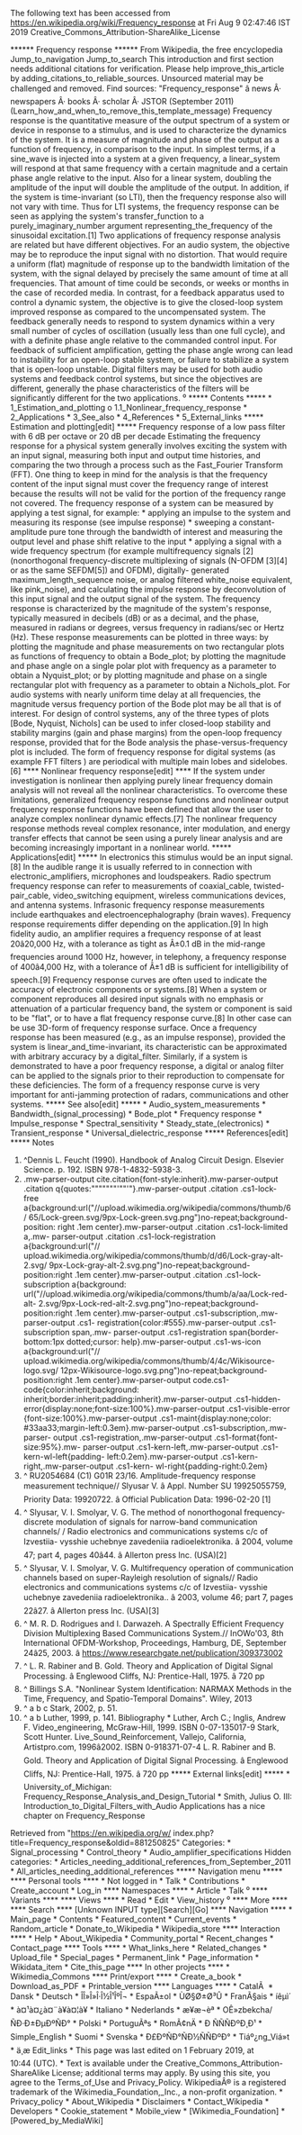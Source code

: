 The following text has been accessed from https://en.wikipedia.org/wiki/Frequency_response at Fri Aug 9 02:47:46 IST 2019
Creative_Commons_Attribution-ShareAlike_License




















****** Frequency response ******
From Wikipedia, the free encyclopedia
Jump_to_navigation Jump_to_search
 This introduction and first section needs additional citations for verification.
 Please help improve_this_article by adding_citations_to_reliable_sources. Unsourced
 material may be challenged and removed.
 Find sources: "Frequency_response" â news Â· newspapers Â· books Â· scholar Â·
 JSTOR (September 2011)(Learn_how_and_when_to_remove_this_template_message)
Frequency response is the quantitative measure of the output spectrum of a
system or device in response to a stimulus, and is used to characterize the
dynamics of the system. It is a measure of magnitude and phase of the output as
a function of frequency, in comparison to the input. In simplest terms, if a
sine_wave is injected into a system at a given frequency, a linear_system will
respond at that same frequency with a certain magnitude and a certain phase
angle relative to the input. Also for a linear system, doubling the amplitude
of the input will double the amplitude of the output. In addition, if the
system is time-invariant (so LTI), then the frequency response also will not
vary with time. Thus for LTI systems, the frequency response can be seen as
applying the system's transfer_function to a purely_imaginary_number argument
representing_the_frequency of the sinusoidal excitation.[1]
Two applications of frequency response analysis are related but have different
objectives.
For an audio system, the objective may be to reproduce the input signal with no
distortion. That would require a uniform (flat) magnitude of response up to the
bandwidth limitation of the system, with the signal delayed by precisely the
same amount of time at all frequencies. That amount of time could be seconds,
or weeks or months in the case of recorded media.
In contrast, for a feedback apparatus used to control a dynamic system, the
objective is to give the closed-loop system improved response as compared to
the uncompensated system. The feedback generally needs to respond to system
dynamics within a very small number of cycles of oscillation (usually less than
one full cycle), and with a definite phase angle relative to the commanded
control input. For feedback of sufficient amplification, getting the phase
angle wrong can lead to instability for an open-loop stable system, or failure
to stabilize a system that is open-loop unstable.
Digital filters may be used for both audio systems and feedback control
systems, but since the objectives are different, generally the phase
characteristics of the filters will be significantly different for the two
applications.
⁰
***** Contents *****
    * 1_Estimation_and_plotting
          o 1.1_Nonlinear_frequency_response
    * 2_Applications
    * 3_See_also
    * 4_References
    * 5_External_links
***** Estimation and plotting[edit] *****
Frequency response of a low pass filter with 6 dB per octave or 20 dB per
decade
Estimating the frequency response for a physical system generally involves
exciting the system with an input signal, measuring both input and output time
histories, and comparing the two through a process such as the Fast_Fourier
Transform (FFT). One thing to keep in mind for the analysis is that the
frequency content of the input signal must cover the frequency range of
interest because the results will not be valid for the portion of the frequency
range not covered.
The frequency response of a system can be measured by applying a test signal,
for example:
    * applying an impulse to the system and measuring its response (see impulse
      response)
    * sweeping a constant-amplitude pure tone through the bandwidth of interest
      and measuring the output level and phase shift relative to the input
    * applying a signal with a wide frequency spectrum (for example
      multifrequency signals [2] (nonorthogonal frequency-discrete multiplexing
      of signals (N-OFDM [3][4] or as the same SEFDM[5]) and OFDM), digitally-
      generated maximum_length_sequence noise, or analog filtered white_noise
      equivalent, like pink_noise), and calculating the impulse response by
      deconvolution of this input signal and the output signal of the system.
The frequency response is characterized by the magnitude of the system's
response, typically measured in decibels (dB) or as a decimal, and the phase,
measured in radians or degrees, versus frequency in radians/sec or Hertz (Hz).
These response measurements can be plotted in three ways: by plotting the
magnitude and phase measurements on two rectangular plots as functions of
frequency to obtain a Bode_plot; by plotting the magnitude and phase angle on a
single polar plot with frequency as a parameter to obtain a Nyquist_plot; or by
plotting magnitude and phase on a single rectangular plot with frequency as a
parameter to obtain a Nichols_plot.
For audio systems with nearly uniform time delay at all frequencies, the
magnitude versus frequency portion of the Bode plot may be all that is of
interest. For design of control systems, any of the three types of plots [Bode,
Nyquist, Nichols] can be used to infer closed-loop stability and stability
margins (gain and phase margins) from the open-loop frequency response,
provided that for the Bode analysis the phase-versus-frequency plot is
included.
The form of frequency response for digital systems (as example FFT filters )
are periodical with multiple main lobes and sidelobes.[6]
**** Nonlinear frequency response[edit] ****
If the system under investigation is nonlinear then applying purely linear
frequency domain analysis will not reveal all the nonlinear characteristics. To
overcome these limitations, generalized frequency response functions and
nonlinear output frequency response functions have been defined that allow the
user to analyze complex nonlinear dynamic effects.[7] The nonlinear frequency
response methods reveal complex resonance, inter modulation, and energy
transfer effects that cannot be seen using a purely linear analysis and are
becoming increasingly important in a nonlinear world.
***** Applications[edit] *****
In electronics this stimulus would be an input signal.[8] In the audible range
it is usually referred to in connection with electronic_amplifiers, microphones
and loudspeakers. Radio spectrum frequency response can refer to measurements
of coaxial_cable, twisted-pair_cable, video_switching equipment, wireless
communications devices, and antenna systems. Infrasonic frequency response
measurements include earthquakes and electroencephalography (brain waves).
Frequency response requirements differ depending on the application.[9] In high
fidelity audio, an amplifier requires a frequency response of at least
20â20,000 Hz, with a tolerance as tight as Â±0.1 dB in the mid-range
frequencies around 1000 Hz, however, in telephony, a frequency response of
400â4,000 Hz, with a tolerance of Â±1 dB is sufficient for intelligibility of
speech.[9]
Frequency response curves are often used to indicate the accuracy of electronic
components or systems.[8] When a system or component reproduces all desired
input signals with no emphasis or attenuation of a particular frequency band,
the system or component is said to be "flat", or to have a flat frequency
response curve.[8] In other case can be use 3D-form of frequency response
surface.
Once a frequency response has been measured (e.g., as an impulse response),
provided the system is linear_and_time-invariant, its characteristic can be
approximated with arbitrary accuracy by a digital_filter. Similarly, if a
system is demonstrated to have a poor frequency response, a digital or analog
filter can be applied to the signals prior to their reproduction to compensate
for these deficiencies.
The form of a frequency response curve is very important for anti-jamming
protection of radars, communications and other systems.
***** See also[edit] *****
    * Audio_system_measurements
    * Bandwidth_(signal_processing)
    * Bode_plot
    * Frequency response
    * Impulse_response
    * Spectral_sensitivity
    * Steady_state_(electronics)
    * Transient_response
    * Universal_dielectric_response
***** References[edit] *****
  Notes
   1. ^Dennis L. Feucht (1990). Handbook of Analog Circuit Design. Elsevier
      Science. p. 192. ISBN 978-1-4832-5938-3.
   2. .mw-parser-output cite.citation{font-style:inherit}.mw-parser-output
      .citation q{quotes:"\"""\"""'""'"}.mw-parser-output .citation .cs1-lock-
      free a{background:url("//upload.wikimedia.org/wikipedia/commons/thumb/6/
      65/Lock-green.svg/9px-Lock-green.svg.png")no-repeat;background-position:
      right .1em center}.mw-parser-output .citation .cs1-lock-limited a,.mw-
      parser-output .citation .cs1-lock-registration a{background:url("//
      upload.wikimedia.org/wikipedia/commons/thumb/d/d6/Lock-gray-alt-2.svg/
      9px-Lock-gray-alt-2.svg.png")no-repeat;background-position:right .1em
      center}.mw-parser-output .citation .cs1-lock-subscription a{background:
      url("//upload.wikimedia.org/wikipedia/commons/thumb/a/aa/Lock-red-alt-
      2.svg/9px-Lock-red-alt-2.svg.png")no-repeat;background-position:right
      .1em center}.mw-parser-output .cs1-subscription,.mw-parser-output .cs1-
      registration{color:#555}.mw-parser-output .cs1-subscription span,.mw-
      parser-output .cs1-registration span{border-bottom:1px dotted;cursor:
      help}.mw-parser-output .cs1-ws-icon a{background:url("//
      upload.wikimedia.org/wikipedia/commons/thumb/4/4c/Wikisource-logo.svg/
      12px-Wikisource-logo.svg.png")no-repeat;background-position:right .1em
      center}.mw-parser-output code.cs1-code{color:inherit;background:
      inherit;border:inherit;padding:inherit}.mw-parser-output .cs1-hidden-
      error{display:none;font-size:100%}.mw-parser-output .cs1-visible-error
      {font-size:100%}.mw-parser-output .cs1-maint{display:none;color:
      #33aa33;margin-left:0.3em}.mw-parser-output .cs1-subscription,.mw-parser-
      output .cs1-registration,.mw-parser-output .cs1-format{font-size:95%}.mw-
      parser-output .cs1-kern-left,.mw-parser-output .cs1-kern-wl-left{padding-
      left:0.2em}.mw-parser-output .cs1-kern-right,.mw-parser-output .cs1-kern-
      wl-right{padding-right:0.2em}
   3. ^ RU2054684 (C1) G01R 23/16. Amplitude-frequency response measurement
      technique// Slyusar V. â Appl. Number SU 19925055759, Priority Data:
      19920722. â Official Publication Data: 1996-02-20 [1]
   4. ^ Slyusar, V. I. Smolyar, V. G. The method of nonorthogonal frequency-
      discrete modulation of signals for narrow-band communication channels/
      / Radio electronics and communications systems c/c of Izvestiia- vysshie
      uchebnye zavedeniia radioelektronika. â 2004, volume 47; part 4, pages
      40â44. â Allerton press Inc. (USA)[2]
   5. ^ Slyusar, V. I. Smolyar, V. G. Multifrequency operation of communication
      channels based on super-Rayleigh resolution of signals// Radio
      electronics and communications systems c/c of Izvestiia- vysshie uchebnye
      zavedeniia radioelektronika.. â 2003, volume 46; part 7, pages 22â27.
      â Allerton press Inc. (USA)[3]
   6. ^ M. R. D. Rodrigues and I. Darwazeh. A Spectrally Efficient Frequency
      Division Multiplexing Based Communications System.// InOWo'03, 8th
      International OFDM-Workshop, Proceedings, Hamburg, DE, September 24â25,
      2003. â https://www.researchgate.net/publication/309373002
   7. ^ L. R. Rabiner and B. Gold. Theory and Application of Digital Signal
      Processing. â Englewood Cliffs, NJ: Prentice-Hall, 1975. â 720 pp
   8. ^ Billings S.A. "Nonlinear System Identification: NARMAX Methods in the
      Time, Frequency, and Spatio-Temporal Domains". Wiley, 2013
   9. ^ a b c Stark, 2002, p. 51.
  10. ^ a b Luther, 1999, p. 141.
  Bibliography
    * Luther, Arch C.; Inglis, Andrew F. Video_engineering, McGraw-Hill, 1999.
ISBN 0-07-135017-9
Stark, Scott Hunter. Live_Sound_Reinforcement, Vallejo, California,
Artistpro.com, 1996â2002.
ISBN 0-918371-07-4
L. R. Rabiner and B. Gold. Theory and Application of Digital Signal Processing.
â Englewood Cliffs, NJ: Prentice-Hall, 1975. â 720 pp
***** External links[edit] *****
    * University_of_Michigan: Frequency_Response_Analysis_and_Design_Tutorial
    * Smith, Julius O. III: Introduction_to_Digital_Filters_with_Audio
      Applications has a nice chapter on Frequency_Response

Retrieved from "https://en.wikipedia.org/w/
index.php?title=Frequency_response&oldid=881250825"
Categories:
    * Signal_processing
    * Control_theory
    * Audio_amplifier_specifications
Hidden categories:
    * Articles_needing_additional_references_from_September_2011
    * All_articles_needing_additional_references
***** Navigation menu *****
**** Personal tools ****
    * Not logged in
    * Talk
    * Contributions
    * Create_account
    * Log_in
**** Namespaces ****
    * Article
    * Talk
⁰
**** Variants ****
**** Views ****
    * Read
    * Edit
    * View_history
⁰
**** More ****
**** Search ****
[Unknown INPUT type][Search][Go]
**** Navigation ****
    * Main_page
    * Contents
    * Featured_content
    * Current_events
    * Random_article
    * Donate_to_Wikipedia
    * Wikipedia_store
**** Interaction ****
    * Help
    * About_Wikipedia
    * Community_portal
    * Recent_changes
    * Contact_page
**** Tools ****
    * What_links_here
    * Related_changes
    * Upload_file
    * Special_pages
    * Permanent_link
    * Page_information
    * Wikidata_item
    * Cite_this_page
**** In other projects ****
    * Wikimedia_Commons
**** Print/export ****
    * Create_a_book
    * Download_as_PDF
    * Printable_version
**** Languages ****
    * CatalÃ 
    * Dansk
    * Deutsch
    * ÎÎ»Î»Î·Î½Î¹ÎºÎ¬
    * EspaÃ±ol
    * ÙØ§Ø±Ø³Û
    * FranÃ§ais
    * íêµ­ì´
    * à¤¹à¤¿à¤¨à¥à¤¦à¥
    * Italiano
    * Nederlands
    * æ¥æ¬èª
    * OÊ»zbekcha/ÑÐ·Ð±ÐµÐºÑÐ°
    * Polski
    * PortuguÃªs
    * RomÃ¢nÄ
    * Ð ÑÑÑÐºÐ¸Ð¹
    * Simple_English
    * Suomi
    * Svenska
    * Ð£ÐºÑÐ°ÑÐ½ÑÑÐºÐ°
    * Tiáº¿ng_Viá»t
    * ä¸­æ
Edit_links
    * This page was last edited on 1 February 2019, at 10:44 (UTC).
    * Text is available under the Creative_Commons_Attribution-ShareAlike
      License; additional terms may apply. By using this site, you agree to the
      Terms_of_Use and Privacy_Policy. WikipediaÂ® is a registered trademark of
      the Wikimedia_Foundation,_Inc., a non-profit organization.
    * Privacy_policy
    * About_Wikipedia
    * Disclaimers
    * Contact_Wikipedia
    * Developers
    * Cookie_statement
    * Mobile_view
    * [Wikimedia_Foundation]
    * [Powered_by_MediaWiki]

